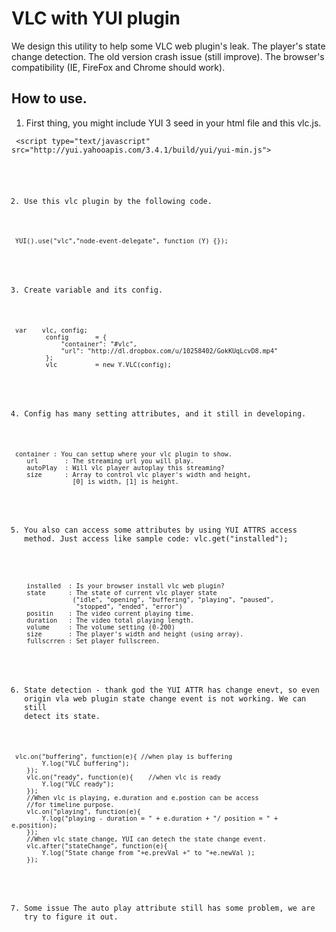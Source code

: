 VLC with YUI plugin
===================

We design this utility to help some VLC web plugin's leak.
The player's state change detection. The old version crash issue (still improve).
The browser's compatibility (IE, FireFox and Chrome should work).

How to use.
-------

1. First thing, you might include YUI 3 seed in your html file and this vlc.js.
<pre><code> &lt;script type="text/javascript" src="http://yui.yahooapis.com/3.4.1/build/yui/yui-min.js"></script&gt;
    &lt;script type="text/javascript" src="vlc.js"&gt;&lt;/script&gt;
</code></pre>
2. Use this vlc plugin by the following code.
<pre><code> YUI().use("vlc","node-event-delegate", function (Y) {});
</code></pre>

3. Create variable and its config.
<pre><code> var    vlc, config;
         config       = {
             "container": "#vlc",
             "url": "http://dl.dropbox.com/u/10258402/GokKUqLcvD8.mp4"
         };
         vlc          = new Y.VLC(config);
</code></pre>

4. Config has many setting attributes, and it still in developing.
<pre><code> container : You can settup where your vlc plugin to show.
    url       : The streaming url you will play.
    autoPlay  : Will vlc player autoplay this streaming?
    size      : Array to control vlc player's width and height,
                [0] is width, [1] is height.
</pre></code>

5. You also can access some attributes by using YUI ATTRS access method.
   Just access like sample code:  vlc.get("installed");
<pre><code>
    installed  : Is your browser install vlc web plugin?
    state      : The state of current vlc player state
                ("idle", "opening", "buffering", "playing", "paused",
                 "stopped", "ended", "error")
    positin    : The video current playing time.
    duration   : The video total playing length.
    volume     : The volume setting (0-200)
    size       : The player's width and height (using array).
    fullscrren : Set player fullscreen.
</pre></code>

6. State detection - thank god the YUI ATTR has change enevt,
   so even origin vla web plugin state change event is not working.
   We can still detect its state.
<pre><code> vlc.on("buffering", function(e){ //when play is buffering
        Y.log("VLC buffering");
    });
    vlc.on("ready", function(e){    //when vlc is ready
        Y.log("VLC ready");
    });
    //When vlc is playing, e.duration and e.postion can be access
    //for timeline purpose.
    vlc.on("playing", function(e){
        Y.log("playing - duration = " + e.duration + "/ position = " + e.position);
    });
    //When vlc state change, YUI can detech the state change event.
    vlc.after("stateChange", function(e){
        Y.log("State change from "+e.prevVal +" to "+e.newVal );
    });
</code></pre>
7. Some issue
    The auto play attribute still has some problem, we are try to figure it out.


